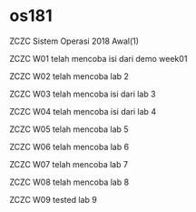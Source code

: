 # os181
ZCZC Sistem Operasi 2018 Awal(1)

ZCZC W01 telah mencoba isi dari demo week01

ZCZC W02 telah mencoba lab 2

ZCZC W03 telah mencoba isi dari lab 3

ZCZC W04 telah mencoba isi dari lab 4

ZCZC W05 telah mencoba lab 5

ZCZC W06 telah mencoba lab 6

ZCZC W07 telah mencoba lab 7

ZCZC W08 telah mencoba lab 8

ZCZC W09 tested lab 9
